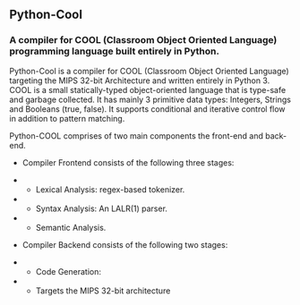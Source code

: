 ## Python-Cool
### A compiler for COOL (Classroom Object Oriented Language) programming language built entirely in Python.

Python-Cool is a compiler for COOL (Classroom Object Oriented Language) targeting the MIPS 32-bit Architecture and written entirely in Python 3. COOL is a small statically-typed object-oriented language that is type-safe and garbage collected. It has mainly 3 primitive data types: Integers, Strings and Booleans (true, false). It supports conditional and iterative control flow in addition to pattern matching.

Python-COOL comprises of two main components the front-end and back-end.
- Compiler Frontend consists of the following three stages:
- - Lexical Analysis: regex-based tokenizer.
- - Syntax Analysis: An LALR(1) parser.
- - Semantic Analysis.

- Compiler Backend consists of the following two stages:
- - Code Generation:
- - Targets the MIPS 32-bit architecture

